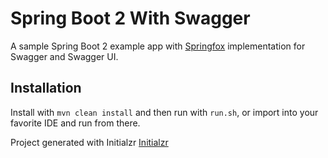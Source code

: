 # Spring Boot 2 With Swagger
A sample Spring Boot 2 example app with [Springfox](https://springfox.github.io/springfox/) implementation for Swagger and Swagger UI.

## Installation
Install with `mvn clean install` and then run with `run.sh`, or import into your favorite IDE and run from there.

Project generated with Initialzr [Initialzr](https://start.spring.io/)
